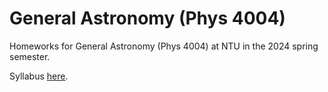 # General Astronomy (Phys 4004)

Homeworks for General Astronomy (Phys 4004) at NTU in the 2024 spring semester.

Syllabus [here](https://tingwenlan.notion.site/General-Astronomy-2024-ebd43541d2b946d1b78f67232dda41e2).
